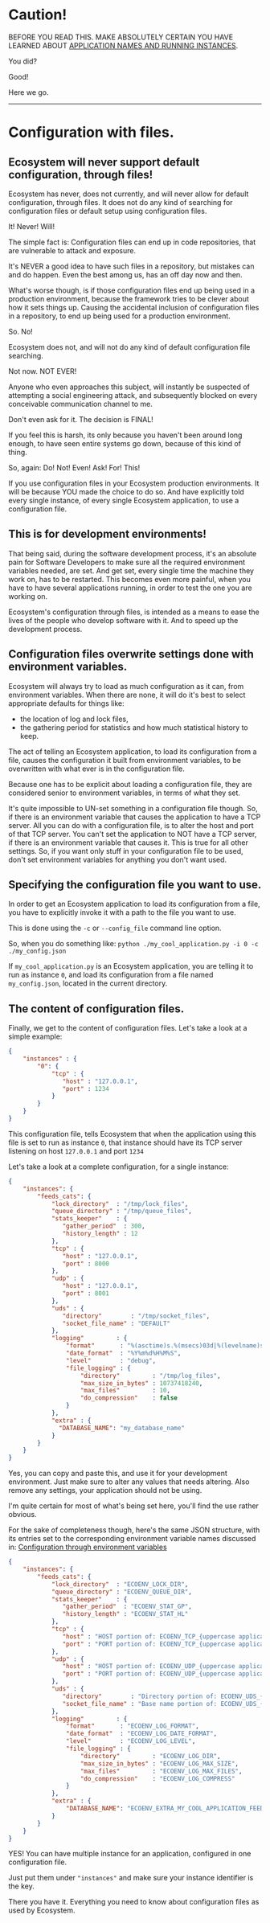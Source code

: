 # Caution!
BEFORE YOU READ THIS. MAKE ABSOLUTELY CERTAIN YOU HAVE LEARNED ABOUT [APPLICATION NAMES AND RUNNING INSTANCES](./configuration.md).

You did?

Good!

Here we go.

---

# Configuration with files.

## Ecosystem will never support default configuration, through files!

Ecosystem has never, does not currently, and will never allow for default
configuration, through files. It does not do any kind of searching for configuration
files or default setup using configuration files.

It! Never! Will!

The simple fact is: Configuration files can end up in code repositories, that are
vulnerable to attack and exposure.

It's NEVER a good idea to have such files in a repository, but mistakes can and
do happen. Even the best among us, has an off day now and then.

What's worse though, is if those configuration files end up being used in a production
environment, because the framework tries to be clever about how it sets things up.
Causing the accidental inclusion of configuration files in a repository, to end
up being used for a production environment.

So. No!

Ecosystem does not, and will not do any kind of default configuration file searching.

Not now. NOT EVER!

Anyone who even approaches this subject, will instantly be suspected of attempting a
social engineering attack, and subsequently blocked on every conceivable communication
channel to me.

Don't even ask for it. The decision is FINAL!

If you feel this is harsh, its only because you haven't been around long enough,
to have seen entire systems go down, because of this kind of thing.

So, again: Do! Not! Even! Ask! For! This!

If you use configuration files in your Ecosystem production environments. It will
be because YOU made the choice to do so. And have explicitly told every single
instance, of every single Ecosystem application, to use a configuration file.

## This is for development environments!

That being said, during the software development process, it's an absolute pain for
Software Developers to make sure all the required environment variables needed,
are set. And get set, every single time the machine they work on, has to be restarted.
This becomes even more painful, when you have to have several applications running,
in order to test the one you are working on.

Ecosystem's configuration through files, is intended as a means to ease the lives
of the people who develop software with it. And to speed up the development process.

## Configuration files overwrite settings done with environment variables.

Ecosystem will always try to load as much configuration as it can, from environment
variables. When there are none, it will do it's best to select appropriate defaults
for things like:
- the location of log and lock files,
- the gathering period for statistics and how much statistical history to keep.

The act of telling an Ecosystem application, to load its configuration from a file, causes
the configuration it built from environment variables, to be overwritten with what ever
is in the configuration file.

Because one has to be explicit about loading a configuration file, they are considered
senior to environment variables, in terms of what they set.

It's quite impossible to UN-set something in a configuration file though. So, if
there is an environment variable that causes the application to have a TCP server.
All you can do with a configuration file, is to alter the host and port of that TCP server.
You can't set the application to NOT have a TCP server, if there is an environment variable
that causes it. This is true for all other settings. So, if you want only stuff in your
configuration file to be used, don't set environment variables for anything you don't want used.

## Specifying the configuration file you want to use.

In order to get an Ecosystem application to load its configuration from a file,
you have to explicitly invoke it with a path to the file you want to use.

This is done using the `-c` or `--config_file` command line option.

So, when you do something like: `python ./my_cool_application.py -i 0 -c ./my_config.json`

If `my_cool_application.py` is an Ecosystem application, you are telling it to run as instance `0`,
and load its configuration from a file named `my_config.json`, located in the current directory.

## The content of configuration files.

Finally, we get to the content of configuration files. Let's take a look at a simple example:

```json
{
    "instances" : {
        "0": {
            "tcp" : {
               "host" : "127.0.0.1",
               "port" : 1234
            }
        }
    }
}
```

This configuration file, tells Ecosystem that when the application using this
file is set to run as instance `0`, that instance should have its TCP server
listening on host `127.0.0.1` and port `1234`

Let's take a look at a complete configuration, for a single instance:

```json
{
    "instances": {
        "feeds_cats": {
            "lock_directory"  : "/tmp/lock_files",
            "queue_directory" : "/tmp/queue_files",
            "stats_keeper"    : {
               "gather_period"  : 300,
               "history_length" : 12
            },
            "tcp" : {
               "host" : "127.0.0.1",
               "port" : 8000
            },
            "udp" : {
               "host" : "127.0.0.1",
               "port" : 8001
            },
            "uds" : {
               "directory"        : "/tmp/socket_files",
               "socket_file_name" : "DEFAULT"
            },
            "logging"         : {
                "format"       : "%(asctime)s.%(msecs)03d|%(levelname)s|%(filename)s|%(lineno)d|%(message)s",
                "date_format"  : "%Y%m%d%H%M%S",
                "level"        : "debug",
                "file_logging" : {
                    "directory"         : "/tmp/log_files",
                    "max_size_in_bytes" : 10737418240,
                    "max_files"         : 10,
                    "do_compression"    : false
                }
            },
            "extra" : {
              "DATABASE_NAME": "my_database_name"
            }
        }
    }
}
```

Yes, you can copy and paste this, and use it for your development environment.
Just make sure to alter any values that needs altering. Also remove any settings,
your application should not be using.

I'm quite certain for most of what's being set here, you'll find the use rather
obvious.

For the sake of completeness though, here's the same JSON structure, with its
entries set to the corresponding environment variable names discussed in:
[Configuration through environment variables](./through_environment_variables.md)

```json
{
    "instances": {
        "feeds_cats": {
            "lock_directory"  : "ECOENV_LOCK_DIR",
            "queue_directory" : "ECOENV_QUEUE_DIR",
            "stats_keeper"    : {
               "gather_period"  : "ECOENV_STAT_GP",
               "history_length" : "ECOENV_STAT_HL"
            },
            "tcp" : {
               "host" : "HOST portion of: ECOENV_TCP_{uppercase application name}_{uppercase instance}",
               "port" : "PORT portion of: ECOENV_TCP_{uppercase application name}_{uppercase instance}"
            },
            "udp" : {
               "host" : "HOST portion of: ECOENV_UDP_{uppercase application name}_{uppercase instance}",
               "port" : "PORT portion of: ECOENV_UDP_{uppercase application name}_{uppercase instance}"
            },
            "uds" : {
               "directory"        : "Directory portion of: ECOENV_UDS_{uppercase application name}_{uppercase instance}",
               "socket_file_name" : "Base name portion of: ECOENV_UDS_{uppercase application name}_{uppercase instance}"
            },
            "logging"         : {
                "format"       : "ECOENV_LOG_FORMAT",
                "date_format"  : "ECOENV_LOG_DATE_FORMAT",
                "level"        : "ECOENV_LOG_LEVEL",
                "file_logging" : {
                    "directory"         : "ECOENV_LOG_DIR",
                    "max_size_in_bytes" : "ECOENV_LOG_MAX_SIZE",
                    "max_files"         : "ECOENV_LOG_MAX_FILES",
                    "do_compression"    : "ECOENV_LOG_COMPRESS"
                }
            },
            "extra" : {
                "DATABASE_NAME": "ECOENV_EXTRA_MY_COOL_APPLICATION_FEEDS_CATS_DATABASE_NAME"
            }
        }
    }
}
```

YES! You can have multiple instance for an application, configured in one
configuration file.

Just put them under `"instances"` and make sure your instance identifier is the
key.

There you have it. Everything you need to know about configuration files as
used by Ecosystem.
